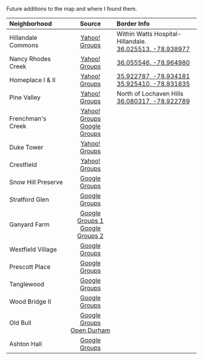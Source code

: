 Future additions to the map and where I found them.

|Neighborhood        |Source|Border Info|
|:-------------------|:----:|:----------|
|Hillandale Commons  |[Yahoo! Groups](https://groups.yahoo.com/neo/groups/hillandalecommons/info)|Within Watts Hospital-Hillandale.<br>[36.025513, -78.938977](https://www.google.com/maps/place/2707+Indian+Trail,+Durham,+NC+27705/data=!4m2!3m1!1s0x89ace15b6a67e87f:0xfbafa07d50a1f35a?sa=X&ei=7hOTVKuEOrWUsQSk2oKwAw&ved=0CB8Q8gEwAA)|
|Nancy Rhodes Creek  |[Yahoo! Groups](https://groups.yahoo.com/neo/groups/nancyrhodescreekna/info)|[36.055546, -78.964980](https://www.google.com/maps/place/Nancy+Rhodes+Creek,+Durham,+NC+27712/@36.0552516,-78.9650444,16z/data=!3m1!4b1!4m2!3m1!1s0x89ace1079ad76919:0x274713071a19b1c0)|
|Homeplace I & II    |[Yahoo! Groups](https://groups.yahoo.com/neo/groups/homeplace2/info)|[35.922787, -78.934181](https://www.google.com/maps/place/Homeplace+I,+Durham,+NC+27713/@35.9233784,-78.9337626,587m/data=!3m1!1e3!4m2!3m1!1s0x89ace8aa263bc781:0xa47a8fec9cbebd27)<br>[35.925410, -78.931835](https://www.google.com/maps/place/Homeplace+I,+Durham,+NC+27713/@35.9242408,-78.9327299,588m/data=!3m1!1e3!4m2!3m1!1s0x89ace8aa263bc781:0xa47a8fec9cbebd27)|
|Pine Valley         |[Yahoo! Groups](https://groups.yahoo.com/neo/groups/pinevalleyneighborhood/info)|North of Lochaven Hills<br>[36.080317, -78.922789](https://www.google.com/maps/place/Pine+Valley+Dr,+Durham,+NC+27712/@36.0737267,-78.9233895,14z/data=!4m2!3m1!1s0x89ace21a2cce20e9:0xfce488771c3428)|
|Frenchman's Creek|[Yahoo! Groups](https://groups.yahoo.com/neo/groups/FrenchmansCreekDrive/info)<br>[Google Groups](https://groups.google.com/forum/#!aboutgroup/frenchmanscreek)||
|Duke Tower          |[Yahoo! Groups](https://groups.yahoo.com/neo/groups/duketower/info)||
|Crestfield          |[Yahoo! Groups](https://groups.yahoo.com/neo/groups/CrestfieldOwnersAssn/info)||
|Snow Hill Preserve  |[Google Groups](https://groups.google.com/forum/#!forum/snow-hill-preserve-hoa)||
|Stratford Glen      |[Google Groups](https://groups.google.com/forum/#!forum/stratford-glen)||
|Ganyard Farm        |[Google Groups 1](https://groups.google.com/forum/#!forum/ganyardfarm)<br>[Google Groups 2](https://groups.google.com/forum/#!forum/ganyard-farm-townhome-hoa)||
|Westfield Village   |[Google Groups](https://groups.google.com/forum/#!forum/westfieldvillage)||
|Prescott Place      |[Google Groups](https://groups.google.com/forum/#!forum/prescott-place)||
|Tanglewood          |[Google Groups](https://groups.google.com/forum/#!forum/tanglewood-neighborhood-association)||
|Wood Bridge II      |[Google Groups](https://groups.google.com/forum/#!aboutgroup/woodbridgeii)||
|Old Bull            |[Google Groups](https://groups.google.com/forum/#!forum/old-bull-residents)<br>[Open Durham](http://www.opendurham.org/buildings/old-bull-building-blackwells-bull-durham-american-tobacco-company)||
|Ashton Hall         |[Google Groups](https://groups.google.com/forum/#!forum/ashton-hall)||
